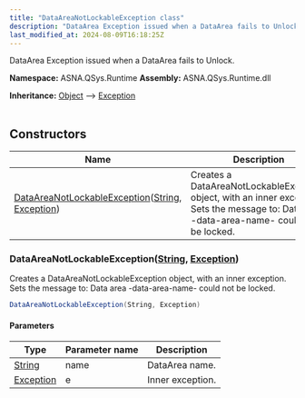 ```yaml
---
title: "DataAreaNotLockableException class"
description: "DataArea Exception issued when a DataArea fails to Unlock. "
last_modified_at: 2024-08-09T16:18:25Z
---
```


DataArea Exception issued when a DataArea fails to Unlock.

**Namespace:** ASNA.QSys.Runtime
**Assembly:** ASNA.QSys.Runtime.dll

**Inheritance:** [Object](https://docs.microsoft.com/en-us/dotnet/api/system.object) --> [Exception](https://docs.microsoft.com/en-us/dotnet/api/system.exception)
<br>
<br>

## Constructors

| Name | Description |
| --- | --- |
| [DataAreaNotLockableException](#dataareanotlockableexceptionstring-exception)([String](https://docs.microsoft.com/en-us/dotnet/api/system.string), [Exception](https://docs.microsoft.com/en-us/dotnet/api/system.exception)) | Creates a DataAreaNotLockableException object, with an inner exception. Sets the message to: Data area -data-area-name- could not be locked.

### DataAreaNotLockableException([String](https://docs.microsoft.com/en-us/dotnet/api/system.string), [Exception](https://docs.microsoft.com/en-us/dotnet/api/system.exception))

Creates a DataAreaNotLockableException object, with an inner exception. Sets the message to: Data area -data-area-name- could not be locked.

```cs
DataAreaNotLockableException(String, Exception)
```

#### Parameters

| Type | Parameter name | Description
| --- | --- | ---
| [String](https://docs.microsoft.com/en-us/dotnet/api/system.string) | name | DataArea name.
| [Exception](https://docs.microsoft.com/en-us/dotnet/api/system.exception) | e | Inner exception.
